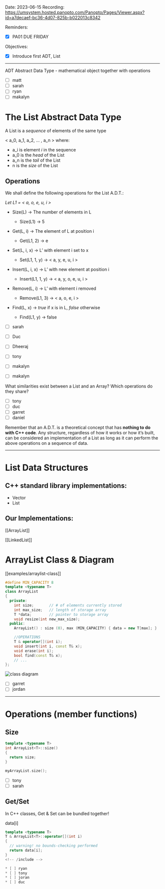 

Date: 2023-06-15
Recording: https://umsystem.hosted.panopto.com/Panopto/Pages/Viewer.aspx?id=a7decaef-bc36-4d07-825b-b022013c8342

Reminders:
* [x] PA01 DUE FRIDAY

Objectives:
* [x] Introduce first ADT, List

---

ADT Abstract Data Type -  mathematical object together with operations

* [ ] matt
* [ ] sarah
* [ ] ryan
* [ ] makalyn

# The List Abstract Data Type

A List is a _sequence_ of elements of the same type

  < a_0, a_1, a_2, ... , a_n >  where:

* a_i is element _i_ in the sequence
* a_0 is the _head_ of the List
* a_n is the _tail_ of the List
* n is the _size_ of the List

## Operations

We shall define the following operations for the List A.D.T.:

_Let L1 = < a, o, e, u, i >_
* Size(L) -> The number of elements in L
  * Size(L1) -> 5
    
* Get(L, i) -> The element of L at position i
  * Get(L1, 2) -> e
    
* Set(L, i, x) -> L’ with element i set to x
  * Set(L1, 1, y) -> < a, y, e, u, i >
     
* Insert(L, i, x) -> L’ with new element at position i
  * Insert(L1, 1, y) -> < a, y, o, e, u, i >
    
* Remove(L, i) -> L’ with element i removed
  * Remove(L1, 3) -> < a, o, e, i >
    
* Find(L, x) -> _true_ if x is in L, _false_ otherwise
  * Find(L1, y) -> false

* [ ] sarah
* [ ] Duc
* [ ] Dheeraj
* [ ] tony
* [ ] makalyn
* [ ] makalyn


What similarities exist between a List and an Array?
Which operations do they share?

* [ ] tony
* [ ] duc
* [ ] garret
* [ ] daniel

Remember that an A.D.T. is a theoretical concept that has **nothing to do with C++ code**. Any structure, regardless of how it works or how it’s built, can be considered an implementation of a List as long as it can perform the above operations on a sequence of data.

---


# List Data Structures

## C++ standard library implementations:
* Vector
* List

## Our Implementations:

[[ArrayList]]

[[LinkedList]]



# ArrayList Class & Diagram

[[examples/arraylist-class]]
<!-- #include [[examples/arraylist-class]] -->
```c++
#define MIN_CAPACITY 8
template <typename T>
class ArrayList
{
  private:
    int size;       // # of elements currently stored
    int max_size;   // length of storage array
    T *data;        // pointer to storage array
    void resize(int new_max_size);
  public:
    ArrayList() : size (0), max (MIN_CAPACITY) { data = new T[max]; }

    //OPERATIONS
    T & operator[](int i);
    void insert(int i, const T& x);
    void erase(int i);
    bool find(const T& x);
    // ... 
};
```
<!-- /include -->


![class diagram](arrlist-class-diagram.png)
* [ ] garret
* [ ] jordan

---

# Operations (member functions)

## Size

```c++
template <typename T>
int ArrayList<T>::size()
{
  return size;
}

myArrayList.size();
```


* [ ] tony
* [ ] sarah

## Get/Set

In C++ classes, Get & Set can be bundled together!

data[i]


<!-- #include [[examples/arraylist-bracket-op]] -->
```c++
template <typename T>
T & ArrayList<T>::operator[](int i)
{
  // warning! no bounds-checking performed
  return data[i];
}
<!-- /include -->

* [ ] ryan
* [ ] tony
* [ ] joran
* [ ] duc

